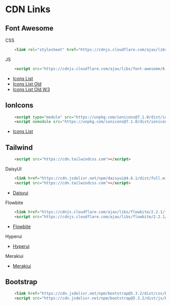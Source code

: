 # CDN Links

## Font Awesome

CSS

```html
    <link rel="stylesheet" href="https://cdnjs.cloudflare.com/ajax/libs/font-awesome/6.5.1/css/all.min.css" integrity="sha512-DTOQO9RWCH3ppGqcWaEA1BIZOC6xxalwEsw9c2QQeAIftl+Vegovlnee1c9QX4TctnWMn13TZye+giMm8e2LwA==" crossorigin="anonymous" referrerpolicy="no-referrer" />
```

JS

```html
    <script src="https://cdnjs.cloudflare.com/ajax/libs/font-awesome/6.5.1/js/all.min.js" integrity="sha512-GWzVrcGlo0TxTRvz9ttioyYJ+Wwk9Ck0G81D+eO63BaqHaJ3YZX9wuqjwgfcV/MrB2PhaVX9DkYVhbFpStnqpQ==" crossorigin="anonymous" referrerpolicy="no-referrer"></script>
```

- [Icons List](https://fontawesome.com/search?o=r&s=solid&f=classic)
- [Icons List Old](https://fontawesome.com/v4/icons/)
- [Icons List Old W3](https://fontawesome.com/v4/icons/)

## IonIcons

```html
    <script type="module" src="https://unpkg.com/ionicons@7.1.0/dist/ionicons/ionicons.esm.js"></script>
    <script nomodule src="https://unpkg.com/ionicons@7.1.0/dist/ionicons/ionicons.js"></script>
```

- [Icons List](https://ionic.io/ionicons)

## Tailwind

```html
    <script src="https://cdn.tailwindcss.com"></script>
```

DaisyUI

```html
    <link href="https://cdn.jsdelivr.net/npm/daisyui@4.6.1/dist/full.min.css" rel="stylesheet" type="text/css" />
    <script src="https://cdn.tailwindcss.com"></script>
```

- [Daisyui](https://daisyui.com)

Flowbite

```html
    <link href="https://cdnjs.cloudflare.com/ajax/libs/flowbite/2.2.1/flowbite.min.css" rel="stylesheet" />
    <script src="https://cdnjs.cloudflare.com/ajax/libs/flowbite/2.2.1/flowbite.min.js"></script>
```

- [Flowbite](https://flowbite.com)

Hyperui

- [Hyperui](https://www.hyperui.dev)

Merakiui

- [Merakiui](https://merakiui.com)

## Bootstrap

```html
    <link href="https://cdn.jsdelivr.net/npm/bootstrap@5.3.2/dist/css/bootstrap.min.css" rel="stylesheet" integrity="sha384-T3c6CoIi6uLrA9TneNEoa7RxnatzjcDSCmG1MXxSR1GAsXEV/Dwwykc2MPK8M2HN" crossorigin="anonymous">
    <script src="https://cdn.jsdelivr.net/npm/bootstrap@5.3.2/dist/js/bootstrap.bundle.min.js" integrity="sha384-C6RzsynM9kWDrMNeT87bh95OGNyZPhcTNXj1NW7RuBCsyN/o0jlpcV8Qyq46cDfL" crossorigin="anonymous"></script>
```